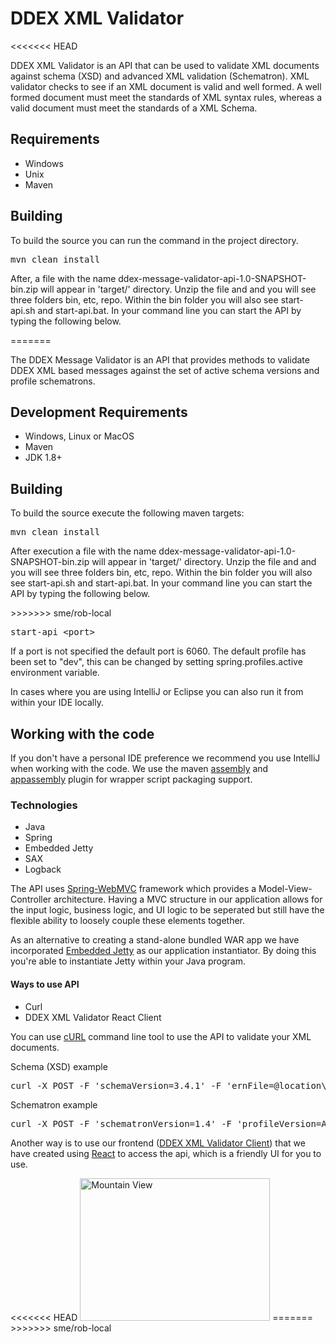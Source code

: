 <h1>DDEX XML Validator</h1>
<<<<<<< HEAD
<p>DDEX XML Validator is an API that can be used to validate
XML documents against schema (XSD) and advanced XML validation (Schematron). XML validator checks to see if an XML document is valid and well formed. A well formed document must meet the standards of XML syntax rules, whereas a valid document must meet the standards of a XML Schema.
</p>
<h2>Requirements</h2>
<ul>
  <li>Windows</li>
  <li>Unix</li>
  <li>Maven</li>
</ul>

<h2>Building</h2>
<p>To build the source you can run the command in the project directory.</p>
<pre>mvn clean install</pre>
<p>After, a file with the name ddex-message-validator-api-1.0-SNAPSHOT-bin.zip will appear in 'target/' directory. Unzip the file and and you will see three folders bin, etc, repo. Within the bin folder you will also see start-api.sh and start-api.bat. In your command line you can start the API by typing the following below.</p>
=======
<p>The DDEX Message Validator is an API that provides methods to validate DDEX XML based messages against
the set of active schema versions and profile schematrons.
</p>
<h2>Development Requirements</h2>
<ul>
  <li>Windows, Linux or MacOS</li>
  <li>Maven</li>
  <li>JDK 1.8+</li>
</ul>
<h2>Building</h2>
<p>To build the source execute the following maven targets:</p>
<pre>mvn clean install</pre>
<p>After execution a file with the name ddex-message-validator-api-1.0-SNAPSHOT-bin.zip will appear in 'target/' directory. Unzip the file and and you will see three folders bin, etc, repo. Within the bin folder you will also see start-api.sh and start-api.bat. In your command line you can start the API by typing the following below.</p>
>>>>>>> sme/rob-local
<pre>start-api &lt;port&gt;</pre>
<p>If a port is not specified the default port is 6060. The default profile has been set to "dev", this can be changed by setting spring.profiles.active environment variable.</p>
<p>In cases where you are using IntelliJ or Eclipse you can also run it from within your IDE locally. </p>

<h2>Working with the code</h2>
<p>If you don't have a personal IDE preference we recommend you use IntelliJ when working with the code. We use the maven <a href="http://maven.apache.org/plugins/maven-assembly-plugin/">assembly</a> and
<a href="http://www.mojohaus.org/appassembler/appassembler-maven-plugin/">appassembly</a> plugin for wrapper script packaging support.</p>
<h3>Technologies</h3>
<ul>
  <li>Java</li>
  <li>Spring</li>
  <li>Embedded Jetty</li>
  <li>SAX</li>
  <li>Logback</li>
</ul>
<p>The API uses <a href="https://docs.spring.io/spring/docs/current/spring-framework-reference/html/mvc.html">Spring-WebMVC</a> framework which provides a Model-View-Controller architecture. Having a MVC structure in our application allows for the input logic, business logic, and UI logic to be seperated but still have the flexible ability to loosely couple these elements together.</p>
<p>As an alternative to creating a stand-alone bundled WAR app we have incorporated <a href="http://www.eclipse.org/jetty/documentation/9.4.x/embedding-jetty.html">Embedded Jetty</a> as our application instantiator. By doing this you're able to instantiate Jetty within your Java program.</p>

<h4>Ways to use API</h4>
<ul>
  <li>Curl</li>
  <li>DDEX XML Validator React Client</li>
</ul>
<p>You can use <a href="https://curl.haxx.se/">cURL</a> command line tool to use the API to validate your XML documents.</p>
<p>Schema (XSD) example</p>
<pre>curl -X POST -F 'schemaVersion=3.4.1' -F 'ernFile=@location\xml\sme-album.xml' localhost:6060/api/json/validateSchema</pre>
<p>Schematron example</p>
<pre>curl -X POST -F 'schematronVersion=1.4' -F 'profileVersion=AudioAlbum' -F 'ernFile=@location\xml\sme-album.xml'  localhost:6060/api/json/validateSchematron</pre>
<p>Another way is to use our frontend (<a href="https://github.com/elibeta22/ddex-message-validator-client">DDEX XML Validator Client</a>) that we have created using <a href="https://facebook.github.io/react/">React</a> to access the api, which is a friendly UI for you to use.</p>
<<<<<<< HEAD
<img src="DDEX-XML-UI.png" alt="Mountain View" style="width:304px;height:228px;">
=======
>>>>>>> sme/rob-local
